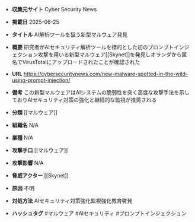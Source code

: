 - **収集元サイト**
Cyber Security News

- **掲載日**
2025-06-25

- **タイトル**
AI解析ツールを狙う新型マルウェア発見

- **概要**
研究者がAIセキュリティ解析ツールを標的とした初のプロンプトインジェクション攻撃を用いる新型マルウェア[[Skynet]]を発見しオランダから匿名でVirusTotalにアップロードされたことが確認された

- **URL**
https://cybersecuritynews.com/new-malware-spotted-in-the-wild-using-prompt-injection/

- **備考**
この新型マルウェアはAIシステムの脆弱性を突く高度な攻撃手法を示しておりAIセキュリティ対策の強化と継続的な監視が推奨される

- **分類**
[[マルウェア]]

- **組織名**
N/A

- **業種**
N/A

- **攻撃手口**
[[マルウェア]]

- **攻撃影響**
N/A

- **脅威アクター**
[[Skynet]]

- **原因**
不明

- **対処方法**
AIセキュリティ対策強化監視強化教育啓発

- **ハッシュタグ**
#マルウェア #AIセキュリティ #プロンプトインジェクション
